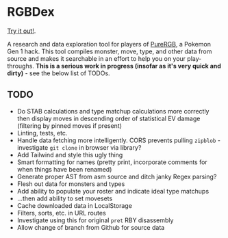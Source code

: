 # RGBDex

[Try it out!](https://rgbdex.alexplant.org).

A research and data exploration tool for players of [PureRGB](https://github.com/Vortyne/pureRGB), a Pokemon Gen 1 hack. This tool compiles monster, move, type, and other data from source and makes it searchable in an effort to help you on your play-throughs. **This is a serious work in progress (insofar as it's very quick and dirty)** - see the below list of TODOs.

## TODO
 - Do STAB calculations and type matchup calculations more correctly then display moves in descending order of statistical EV damage (filtering by pinned moves if present)
 - Linting, tests, etc.
 - Handle data fetching more intelligently. CORS prevents pulling `zipblob` - investigate `git clone` in browser via library?
 - Add Tailwind and style this ugly thing
 - Smart formatting for names (pretty print, incorporate comments for when things have been renamed)
 - Generate proper AST from asm source and ditch janky Regex parsing?  
 - Flesh out data for monsters and types
 - Add ability to populate your roster and indicate ideal type matchups
 - ...then add ability to set movesets
 - Cache downloaded data in LocalStorage
 - Filters, sorts, etc. in URL routes
 - Investigate using this for original `pret` RBY disassembly
 - Allow change of branch from Github for source data
